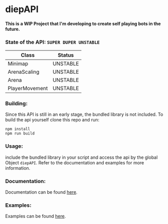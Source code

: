 # diepAPI

#### This is a WIP Project that I'm developing to create self playing bots in the future.

### State of the API: `SUPER DUPER UNSTABLE`

| Class          | Status   |
| -------------- | -------- |
| Minimap        | UNSTABLE |
| ArenaScaling   | UNSTABLE |
| Arena          | UNSTABLE |
| PlayerMovement | UNSTABLE |

### Building:

Since this API is still in an early stage, the bundled library is not included.
To build the api yourself clone this repo and run:

```
npm install
npm run build
```

### Usage:

include the bundled library in your script and access the api by the global Object `diepAPI`.
Refer to the documentation and examples for more information.

### Documentation:

Documentation can be found [here](https://github.com/Cazka/diepAPI/blob/main/docs/diepAPI.md).

### Examples:

Examples can be found [here](https://github.com/Cazka/diepAPI/blob/main/examples/).
